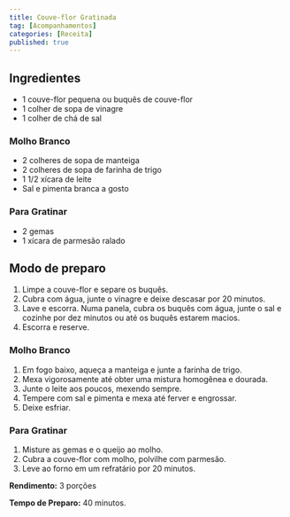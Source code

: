 ```yaml
---
title: Couve-flor Gratinada
tag: [Acompanhamentos]
categories: [Receita]
published: true
---
```


## Ingredientes

- 1 couve-flor pequena ou buquês de couve-flor
- 1 colher de sopa de vinagre
- 1 colher de chá de sal

### Molho Branco

- 2 colheres de sopa de manteiga
- 2 colheres de sopa de farinha de trigo
- 1 1/2 xícara de leite
- Sal e pimenta branca a gosto

### Para Gratinar

- 2 gemas
- 1 xícara de parmesão ralado

## Modo de preparo

1. Limpe a couve-flor e separe os buquês.
2. Cubra com água, junte o vinagre e deixe descasar por 20 minutos.
3. Lave e escorra. Numa panela, cubra os buquês com água, junte o sal e cozinhe por dez minutos ou até os buquês estarem macios.
4. Escorra e reserve.

### Molho Branco

1. Em fogo baixo, aqueça a manteiga e junte a farinha de trigo.
2. Mexa vigorosamente até obter uma mistura homogênea e dourada.
3. Junte o leite aos poucos, mexendo sempre.
4. Tempere com sal e pimenta e mexa até ferver e engrossar.
5. Deixe esfriar.

### Para Gratinar

1. Misture as gemas e o queijo ao molho.
2. Cubra a couve-flor com molho, polvilhe com parmesão.
3. Leve ao forno em um refratário por 20 minutos.

**Rendimento:** 3 porções

**Tempo de Preparo:** 40 minutos.
